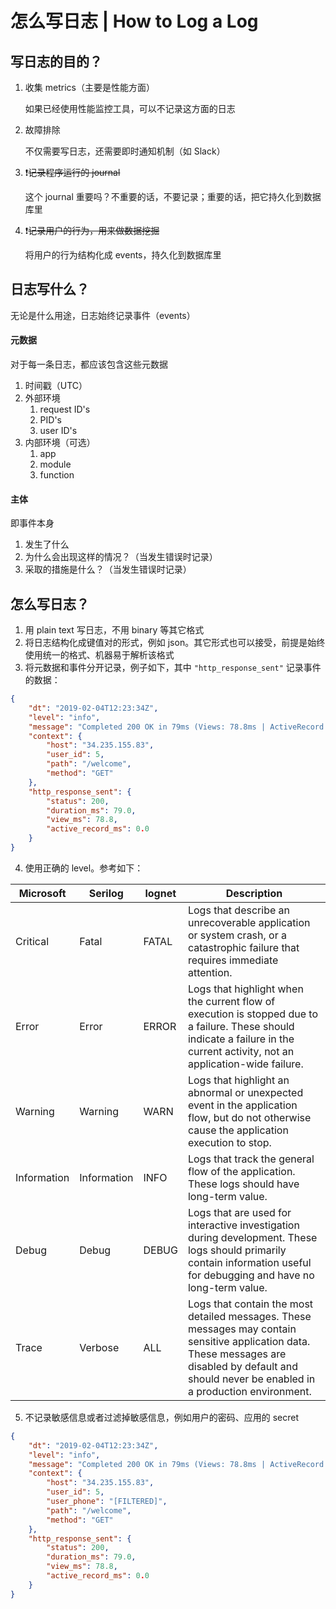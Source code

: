 # 怎么写日志 | How to Log a Log

## 写日志的目的？

1. 收集 metrics（主要是性能方面）

   如果已经使用性能监控工具，可以不记录这方面的日志

2. 故障排除

   不仅需要写日志，还需要即时通知机制（如 Slack）

3. ❗️~~记录程序运行的 journal~~

   这个 journal 重要吗？不重要的话，不要记录；重要的话，把它持久化到数据库里

4. ❗️~~记录用户的行为，用来做数据挖掘~~

   将用户的行为结构化成 events，持久化到数据库里

## 日志写什么？

无论是什么用途，日志始终记录事件（events）

#### 元数据

对于每一条日志，都应该包含这些元数据

1. 时间戳（UTC）
2. 外部环境
   1. request ID's
   2. PID's
   3. user ID's
3. 内部环境（可选）
   1. app
   2. module
   3. function

#### 主体

即事件本身

1. 发生了什么
2. 为什么会出现这样的情况？（当发生错误时记录）
3. 采取的措施是什么？（当发生错误时记录）

## 怎么写日志？

1. 用 plain text 写日志，不用 binary 等其它格式
2. 将日志结构化成键值对的形式，例如 json。其它形式也可以接受，前提是始终使用统一的格式、机器易于解析该格式
3. 将元数据和事件分开记录，例子如下，其中 `"http_response_sent"` 记录事件的数据：

```json
{
    "dt": "2019-02-04T12:23:34Z",
    "level": "info",
    "message": "Completed 200 OK in 79ms (Views: 78.8ms | ActiveRecord: 0.0ms)",
    "context": {
        "host": "34.235.155.83",
        "user_id": 5,
        "path": "/welcome",
        "method": "GET"
    },
    "http_response_sent": {
        "status": 200,
        "duration_ms": 79.0,
        "view_ms": 78.8,
        "active_record_ms": 0.0
    }
}
```

4. 使用正确的 level。参考如下：

| Microsoft | Serilog | lognet | Description                                                  |
| --------- | ------- | ------ | ------------------------------------------------------------ |
| Critical  | Fatal | FATAL  | Logs that describe an unrecoverable application or system crash, or a catastrophic failure that requires immediate attention. |
| Error  | Error   | ERROR  | Logs that highlight when the current flow of execution is stopped due to a failure. These should indicate a failure in the current activity, not an application-wide failure. |
| Warning  | Warning | WARN  | Logs that highlight an abnormal or unexpected event in the application flow, but do not otherwise cause the application execution to stop. |
| Information  | Information  | INFO  | Logs that track the general flow of the application. These logs should have long-term value. |
| Debug  | Debug  | DEBUG  | Logs that are used for interactive investigation during development. These logs should primarily contain information useful for debugging and have no long-term value. |
| Trace  | Verbose  | ALL  | Logs that contain the most detailed messages. These messages may contain sensitive application data. These messages are disabled by default and should never be enabled in a production environment. |

5. 不记录敏感信息或者过滤掉敏感信息，例如用户的密码、应用的 secret
```json
{
    "dt": "2019-02-04T12:23:34Z",
    "level": "info",
    "message": "Completed 200 OK in 79ms (Views: 78.8ms | ActiveRecord: 0.0ms)",
    "context": {
        "host": "34.235.155.83",
        "user_id": 5,
        "user_phone": "[FILTERED]",
        "path": "/welcome",
        "method": "GET"
    },
    "http_response_sent": {
        "status": 200,
        "duration_ms": 79.0,
        "view_ms": 78.8,
        "active_record_ms": 0.0
    }
}

